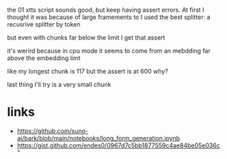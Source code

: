 the 01 xtts script sounds good, but keep having assert errors. At first I thought it was because of large framements to I used the best splitter: a recusrive splitter by token

but even with chunks far below the limit I get that assert

it's werird because in cpu mode it seems to come from an mebdding far above the embedding limt

like my longest chunk is 117
but the assert is at 600 why?

last thing I'll try is a very small chunk


# links

- https://github.com/suno-ai/bark/blob/main/notebooks/long_form_generation.ipynb
- https://gist.github.com/endes0/0967d7c5bb1877559c4ae84be05e036c"
